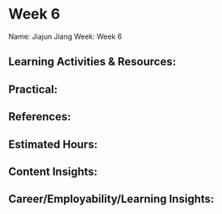 # Week 6
Name: Jiajun Jiang
Week: Week 6
## Learning Activities & Resources:

## Practical:

## References:

## Estimated Hours:

## Content Insights:

## Career/Employability/Learning Insights:
